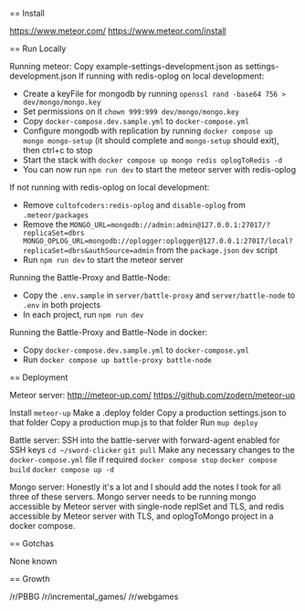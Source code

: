 == Install

https://www.meteor.com/
https://www.meteor.com/install

== Run Locally

Running meteor:
Copy example-settings-development.json as settings-development.json
If running with redis-oplog on local development:
- Create a keyFile for mongodb by running `openssl rand -base64 756 > dev/mongo/mongo.key`
- Set permissions on it `chown 999:999 dev/mongo/mongo.key`
- Copy `docker-compose.dev.sample.yml` to `docker-compose.yml`
- Configure mongodb with replication by running `docker compose up mongo mongo-setup` (it should complete and `mongo-setup` should exit), then ctrl+c to stop
- Start the stack with `docker compose up mongo redis oplogToRedis -d`
- You can now run `npm run dev` to start the meteor server with redis-oplog

If not running with redis-oplog on local development:
- Remove `cultofcoders:redis-oplog` and `disable-oplog` from `.meteor/packages`
- Remove the `MONGO_URL=mongodb://admin:admin@127.0.0.1:27017/?replicaSet=dbrs MONGO_OPLOG_URL=mongodb://oplogger:oplogger@127.0.0.1:27017/local?replicaSet=dbrs&authSource=admin` from the `package.json` `dev` script
- Run `npm run dev` to start the meteor server

Running the Battle-Proxy and Battle-Node:
- Copy the `.env.sample` in `server/battle-proxy` and `server/battle-node` to `.env` in both projects
- In each project, run `npm run dev`

Running the Battle-Proxy and Battle-Node in docker:
- Copy `docker-compose.dev.sample.yml` to `docker-compose.yml`
- Run `docker compose up battle-proxy battle-node`

== Deployment

Meteor server:
http://meteor-up.com/
https://github.com/zodern/meteor-up

Install `meteor-up`
Make a .deploy folder
Copy a production settings.json to that folder
Copy a production mup.js to that folder
Run `mup deploy`

Battle server:
SSH into the battle-server with forward-agent enabled for SSH keys
`cd ~/sword-clicker`
`git pull`
Make any necessary changes to the `docker-compose.yml` file if required
`docker compose stop`
`docker compose build`
`docker compose up -d`

Mongo server:
Honestly it's a lot and I should add the notes I took for all three of these servers.
Mongo server needs to be running mongo accessible by Meteor server with single-node replSet and TLS, and redis accessible by Meteor server with TLS, and oplogToMongo project in a docker compose.

== Gotchas

None known

== Growth

/r/PBBG
/r/incremental_games/
/r/webgames
